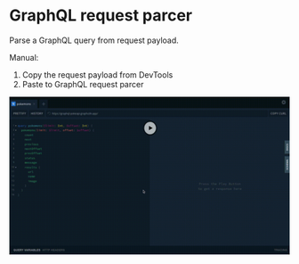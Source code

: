 # GraphQL request parcer

Parse a GraphQL query from request payload.

Manual:
1. Copy the request payload from DevTools
2. Paste to GraphQL request parcer


![Manual](public/manual_img.gif)
